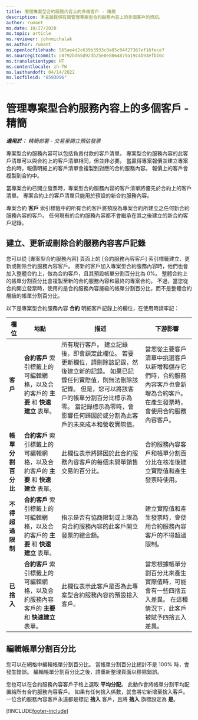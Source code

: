 ```yaml
---
title: 管理專案型合約服務內容上的多個客戶 - 精簡
description: 本主題提供有關管理專案型合約服務內容上的多個客戶的資訊。
author: rumant
ms.date: 10/27/2020
ms.topic: article
ms.reviewer: johnmichalak
ms.author: rumant
ms.openlocfilehash: 565ae4d2c639b3933c0a05c04f27367ef16fece7
ms.sourcegitcommit: c0792bd65d92db25e0e8864879a19c4b93efb10c
ms.translationtype: HT
ms.contentlocale: zh-TW
ms.lasthandoff: 04/14/2022
ms.locfileid: "8593096"
---
```

# <a name="manage-multiple-customers-on-project-based-contract-lines---lite"></a>管理專案型合約服務內容上的多個客戶 - 精簡

_**適用於：** 精簡部署 - 交易至開立預估發票_

專案型合約服務內容可以包括負責付款的客戶清單。 專案型合約服務內容的此客戶清單可以與合約上的客戶清單相同，但並非必要。 當贏得專案報價並建立專案合約時，報價明細上的客戶清單會複製到對應的合約服務內容。 報價上的客戶會複製到合約中。

當專案合約已開立發票時，專案型合約服務內容的客戶清單將優先於合約上的客戶清單。 專案合約上的客戶清單只能用於預設的新合約服務內容。

專案合約 **客戶** 索引標籤中的所有合約客戶將預設為專案合約所建立之任何新合約服務內容的客戶。 任何現有的合約服務內容都不會繼承在其之後建立的新合約客戶記錄。

## <a name="create-update-or-delete-a-contract-line-customer-record"></a>建立、更新或刪除合約服務內容客戶記錄

您可以從 [專案型合約服務內容] 頁面上的 [合約服務內容客戶] 索引標籤建立、更新或刪除合約服務內容客戶。 將新的客戶加入專案型合約服務內容時，他們也會加入整體合約上，做為合約客戶，且其預設帳單分割百分比為 0%。 整體合約上的帳單分割百分比會複製至新的合約服務內容和最終的專案合約。 不過，當您從合約開立發票時，使用的是合約服務內容層級的帳單分割百分比，而不是整體合約層級的帳單分割百分比。

以下是專案型合約服務內容 **合約** 明細客戶記錄上的欄位，在使用時請牢記：

| 欄位 | 地點 | 描述 | 下游影響 |
| --- | --- | --- | --- |
| **客戶** | **合約客戶** 索引標籤上的可編輯網格，以及合約客戶的 **主要** 和 **快速建立** 表單。 | 所有現行客戶。 建立記錄後，即會鎖定此欄位。 若要更新欄位，請刪除該記錄，然後建立新的記錄。 如果已記錄任何實際值，則無法刪除該記錄。 但是，您可以將該客戶的帳單分割百分比標示為零。 當記錄標示為零時，會影響任何歸因於或分割為此客戶的未來成本和營收實際值。 | 當您從主要客戶清單中挑選客戶以新增和儲存它們時，合約服務內容客戶也會新增為合約客戶。 在產生發票時，會使用合約服務內容客戶。 |
| **帳單分割百分比** | **合約客戶** 索引標籤上的可編輯網格，以及合約客戶的 **主要** 和 **快速建立** 表單。 | 此欄位表示將歸因於此合約服務內容客戶的每個未開單銷售交易的百分比。 | 合約服務內容客戶和帳單分割百分比在核准後建立實際值和產生發票時使用。 |
| **不得超過限制** | **合約客戶** 索引標籤上的可編輯網格，以及合約客戶的 **主要** 和 **快速建立** 表單。 | 指示是否有協商限制或上限為向合約服務內容的此客戶開立發票的總金額。 | 建立實際值和產生發票時，會使用合約服務內容客戶的不得超過限制。 |
| **已捨入** | **合約客戶** 索引標籤上的可編輯網格，以及合約服務內容客戶的 **主要** 和 **快速建立** 表單。 | 此欄位表示此客戶是否為此專案型合約服務內容的預設捨入客戶。 | 當您根據帳單分割百分比來產生實際值時，可能會有一些四捨五入差異。 在這種情況下，此客戶被賦予四捨五入差異。 |

## <a name="edit-billing-split-percentages"></a>編輯帳單分割百分比

您可以在網格中編輯帳單分割百分比。 當帳單分割百分比總計不是 100% 時，會發生錯誤。 編輯帳單分割百分比之後，請重新整理頁面以移除錯誤。

您也可以在合約服務內容客戶子格上選取 **平均分配**。 此動作會將帳單分割平均配置給所有合約服務內容客戶。 如果有任何捨入係數，就會將它新增至捨入客戶。 一位合約服務內容客戶永遠都是標記 **捨入** 客戶，且將 **捨入** 旗標設定為 **是**。


[!INCLUDE[footer-include](../../includes/footer-banner.md)]